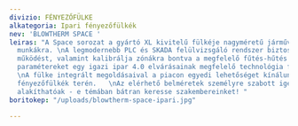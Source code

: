 ```yaml
---
divizio: FÉNYEZŐFÜLKE
alkategoria: Ipari fényezőfülkék
nev: 'BLOWTHERM SPACE '
leiras: "A Space sorozat a gyártó XL kivitelű fülkéje nagyméretű járműveken végzett
  munkákra. \nA legmodernebb PLC és SKADA felülvizsgáló rendszer biztosítja a tökéletes
  működést, valamint kalibrálja zónákra bontva a megfelelő fűtés-hűtés és párásítási
  paramétereket egy igazi ipar 4.0 elvárásainak megfelelő technológia formájában.
  \nA fülke integrált megoldásaival a piacon egyedi lehetőséget kínálunk az ipari
  fényezőfülkék terén.   \nAz elérhető belméretek személyre szabott igények szerint
  alakíthatóak - e témában bátran keresse szakembereinket! "
boritokep: "/uploads/blowtherm-space-ipari.jpg"

---
```

